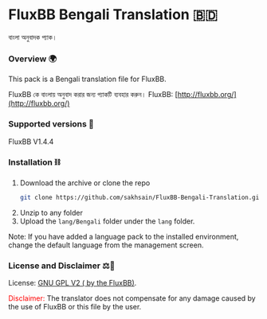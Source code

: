 # FluxBB Bengali Translation 🇧🇩
বাংলা অনুবাদক প্যাক।

### Overview 🌍 
This pack is a Bengali translation file for FluxBB.

FluxBB কে বাংলায় অনুবাদ করার জন্য প্যাকটি ব্যবহার করুন।
FluxBB: [http://fluxbb.org/](http://fluxbb.org/)

### Supported versions 📂

FluxBB V1.4.4

### Installation ⛓️
1. Download the archive or  clone the repo
   ```sh
   git clone https://github.com/sakhsain/FluxBB-Bengali-Translation.git
   ```
2.  Unzip to any folder
3. Upload the ```lang/Bengali``` folder under the ```lang``` folder.


Note: If you have added a language pack to the installed environment, change the default language from the management screen.

### License and Disclaimer ⚖️📜
License: [GNU GPL V2 ( by the FluxBB)](https://github.com/fluxbb/fluxbb/blob/master/COPYING).

<span style="color:red;">Disclaimer:</span> The translator does not compensate for any damage caused by the use of FluxBB or this file by the user.

